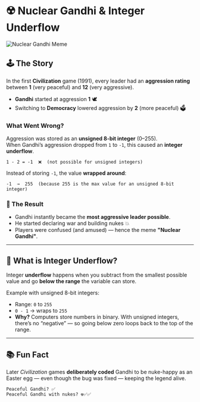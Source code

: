 # ☢️ Nuclear Gandhi & Integer Underflow

![Nuclear Gandhi Meme](https://www.kxnet.com/wp-content/uploads/sites/16/2023/02/5f9.jpg?resize=640,400)

## 🕹 The Story
In the first **Civilization** game (1991), every leader had an **aggression rating** between **1** (very peaceful) and **12** (very aggressive).

- **Gandhi** started at aggression **1** 🕊️
- Switching to **Democracy** lowered aggression by **2** (more peaceful) 🗳️

### What Went Wrong?
Aggression was stored as an **unsigned 8-bit integer** (0–255).  
When Gandhi’s aggression dropped from `1` to `-1`, this caused an **integer underflow**.

```
1 - 2 = -1  ❌  (not possible for unsigned integers)
```

Instead of storing `-1`, the value **wrapped around**:

```
-1  →  255  (because 255 is the max value for an unsigned 8-bit integer)
```

### 🚀 The Result
- Gandhi instantly became the **most aggressive leader possible**.
- He started declaring war and building nukes 💥
- Players were confused (and amused) — hence the meme **"Nuclear Gandhi"**.

---

## 🧮 What is Integer Underflow?
Integer **underflow** happens when you subtract from the smallest possible value and go **below the range** the variable can store.

Example with unsigned 8-bit integers:

- Range: `0` to `255`
- `0 - 1` → wraps to `255`
- **Why?** Computers store numbers in binary. With unsigned integers, there’s no “negative” — so going below zero loops back to the top of the range.

---

## 📚 Fun Fact
Later *Civilization* games **deliberately coded** Gandhi to be nuke-happy as an Easter egg — even though the bug was fixed — keeping the legend alive.

```
Peaceful Gandhi? ✅
Peaceful Gandhi with nukes? ☢️✅✅
```
